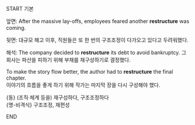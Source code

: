 START
기본

앞면:
After the massive lay-offs, employees feared another **restructure** was coming.  

뒷면:
대규모 해고 이후, 직원들은 또 한 번의 구조조정이 다가오고 있다고 두려워했다.

해석:
The company decided to **restructure** its debt to avoid bankruptcy.
그 회사는 파산을 피하기 위해 부채를 재구성하기로 결정했다.

To make the story flow better, the author had to **restructure** the final chapter.  
이야기의 흐름을 좋게 하기 위해 작가는 마지막 장을 다시 구성해야 했다.

{동} (조직·체계 등을) 재구성하다, 구조조정하다  
{명-비격식} 구조조정, 재편성
<!--ID: 1746271863374-->
END